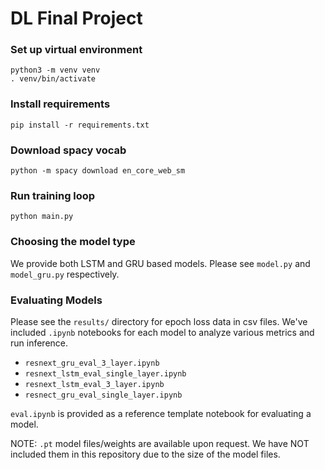 # DL Final Project

### Set up virtual environment
    python3 -m venv venv
    . venv/bin/activate

### Install requirements
    pip install -r requirements.txt

### Download spacy vocab
    python -m spacy download en_core_web_sm

### Run training loop
    python main.py

### Choosing the model type
We provide both LSTM and GRU based models. Please see `model.py` and `model_gru.py` respectively.

### Evaluating Models
Please see the `results/` directory for epoch loss data in csv files. We've included 
`.ipynb` notebooks for each model to analyze various metrics and run inference.

- `resnext_gru_eval_3_layer.ipynb`
- `resnext_lstm_eval_single_layer.ipynb`
- `resnext_lstm_eval_3_layer.ipynb`
- `resnect_gru_eval_single_layer.ipynb`

`eval.ipynb` is provided as a reference template notebook for evaluating a model.

NOTE: `.pt` model files/weights are available upon request. We have NOT included
them in this repository due to the size of the model files.
